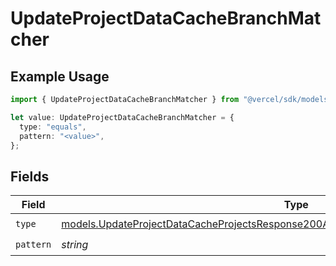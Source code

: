 # UpdateProjectDataCacheBranchMatcher

## Example Usage

```typescript
import { UpdateProjectDataCacheBranchMatcher } from "@vercel/sdk/models/updateprojectdatacacheop.js";

let value: UpdateProjectDataCacheBranchMatcher = {
  type: "equals",
  pattern: "<value>",
};
```

## Fields

| Field                                                                                                                                                                                  | Type                                                                                                                                                                                   | Required                                                                                                                                                                               | Description                                                                                                                                                                            |
| -------------------------------------------------------------------------------------------------------------------------------------------------------------------------------------- | -------------------------------------------------------------------------------------------------------------------------------------------------------------------------------------- | -------------------------------------------------------------------------------------------------------------------------------------------------------------------------------------- | -------------------------------------------------------------------------------------------------------------------------------------------------------------------------------------- |
| `type`                                                                                                                                                                                 | [models.UpdateProjectDataCacheProjectsResponse200ApplicationJSONResponseBodyTargetsType](../models/updateprojectdatacacheprojectsresponse200applicationjsonresponsebodytargetstype.md) | :heavy_check_mark:                                                                                                                                                                     | N/A                                                                                                                                                                                    |
| `pattern`                                                                                                                                                                              | *string*                                                                                                                                                                               | :heavy_check_mark:                                                                                                                                                                     | N/A                                                                                                                                                                                    |